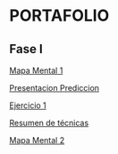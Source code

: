 # PORTAFOLIO

## Fase I

[Mapa Mental 1](https://github.com/melslzr/Mineria-de-datos/blob/master/MapaMental_1_1679234.pdf)

[Presentacion Prediccion](https://github.com/melslzr/Mineria-de-datos/blob/master/Presentacion_Prediccion_002.pdf)

[Ejercicio 1](https://github.com/Ragres/Mineria-de-datos-FCFM/blob/master/Laboratorio%201%20MD%20(1).ipynb)

[Resumen de técnicas](https://github.com/melslzr/Mineria-de-datos/blob/master/Resumenes_1679234.pdf)

[Mapa Mental 2](https://github.com/melslzr/Mineria-de-datos/blob/master/MapaMental_2_1679234.pdf)
